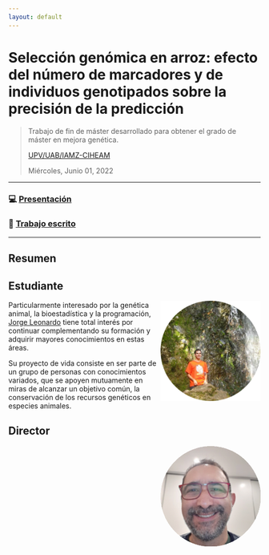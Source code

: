 ```yaml
---
layout: default
---
```


# Selección genómica en arroz: efecto del número de marcadores y de individuos genotipados sobre la precisión de la predicción
> Trabajo de fin de máster desarrollado para obtener el grado de máster en mejora genética.
>
> [UPV/UAB/IAMZ-CIHEAM](http://www.mastermejorageneticaanimal.es/)
>
> Miércoles, Junio 01, 2022  

---

### :computer: [Presentación](https://leo4luffy.github.io/Repo_TFM/Presentacion/index.html)
### :notebook_with_decorative_cover: <a href="https://leo4luffy.github.io/Repo_TFM/Escrito/TFM.pdf">Trabajo escrito</a>

---

## Resumen

## Estudiante

<img src="logo/Leo.png" align = "right" width = "200px">

Particularmente interesado por la genética animal, la bioestadística y la programación, [Jorge Leonardo](leo4luffy.github.io) tiene total interés por continuar complementando su formación y adquirir mayores conocimientos en estas áreas.

Su proyecto de vida consiste en ser parte de un grupo de personas con conocimientos variados, que se apoyen mutuamente en miras de alcanzar un objetivo común, la conservación de los recursos genéticos en especies animales.

## Director

<img src="logo/Miguel.png" align = "right" width = "200px">